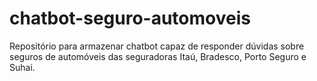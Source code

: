 # chatbot-seguro-automoveis
 Repositório para armazenar chatbot capaz de responder dúvidas sobre seguros de automóveis das seguradoras Itaú, Bradesco, Porto Seguro e Suhai.
